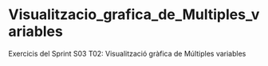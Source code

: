 # Visualitzacio_grafica_de_Multiples_variables
Exercicis del Sprint S03 T02: Visualització gràfica de Múltiples variables
